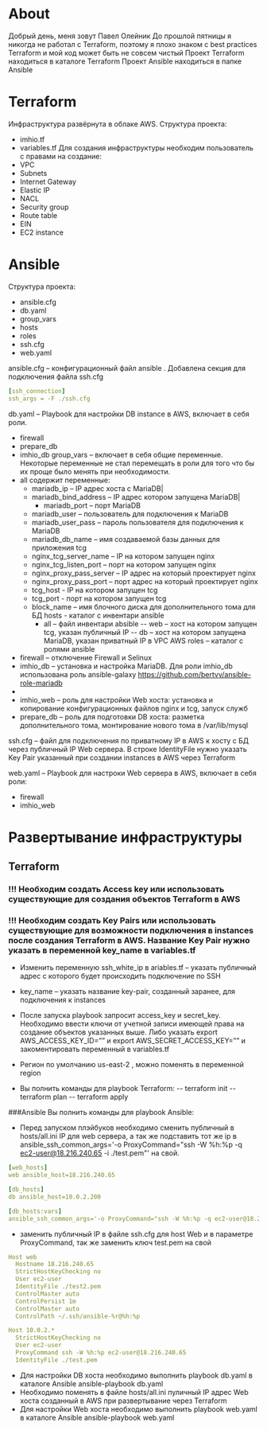 # About
Добрый день, меня зовут Павел Олейник
До прошлой пятницы я никогда не работал с Terraform, поэтому я плохо знаком с best practices Terraform и мой код может быть не совсем чистый
Проект Terraform находиться в каталоге Terraform
Проект Ansible находиться в папке Ansible

# Terraform
Инфраструктура развёрнута в облаке AWS. 
Структура проекта:
-	imhio.tf
-	variables.tf
Для создания инфраструктуры необходим пользователь с правами на создание:
- VPC
- Subnets
- Internet Gateway
- Elastic IP
- NACL
- Security group
- Route table
- EIN
- EC2 instance


# Ansible
Структура проекта:
-	ansible.cfg
-	db.yaml
-	group_vars 
-	hosts 
-	roles
-	ssh.cfg
-	web.yaml 

ansible.cfg – конфигурационный файл ansible . Добавлена секция для подключения файла ssh.cfg
```Yaml
[ssh_connection]
ssh_args = -F ./ssh.cfg
```
db.yaml – Playbook для настройки DB instance в AWS, включает в себя роли.
- firewall 
- prepare_db
- imhio_db
group_vars – включает в себя общие переменные. Некоторые переменные не стал перемещать в роли для того что бы их проще было менять при необходимости.
- all содержит переменные:
	- mariadb_ip – IP адрес хоста с MariaDB| 
	-  mariadb_bind_address – IP адрес котором запущена MariaDB|
        - mariadb_port – порт MariaDB
	- mariadb_user – пользователь для подключения к MariaDB
	- mariadb_user_pass – пароль пользователя для подключения к MariaDB
	- mariadb_db_name – имя создаваемой базы данных для приложения tcg 
	- nginx_tcg_server_name – IP на котором запущен nginx
	- nginx_tcg_listen_port – порт на котором запущен  nginx
	- nginx_proxy_pass_server – IP адрес на который проектирует nginx
	- nginx_proxy_pass_port – порт адрес на который проектирует nginx
	- tcg_host - IP на котором запущен tcg
	- tcg_port - порт на котором запущен  tcg
	- block_name – имя блочного диска для дополнительного тома для БД
hosts -  каталог с инвентари ansible
        - all – файл инвентари absible
           -- web – хост на котором запущен tcg, указан публичный IP
           -- db – хост на котором запущена MariaDB, указан приватный IP в VPC AWS
roles – каталог с ролями ansible
-	firewall – отключение Firewall и Selinux
-	imhio_db – установка и настройка MariaDB. Для роли imhio_db использована роль ansible-galaxy https://github.com/bertvv/ansible-role-mariadb
-	
-	imhio_web – роль для настройки  Web хоста: установка и копирование конфигурационных файлов nginx и tcg, запуск служб
-	prepare_db – роль для подготовки DB хоста: разметка дополнительного тома, монтирование нового тома в /var/lib/mysql

ssh.cfg – файл для подключения по приватному IP в AWS к хосту c БД через публичный IP Web сервера. В строке IdentityFile нужно указать Key Pair указанный при создании instances в AWS через Terraform

web.yaml – Playbook для настроки Web сервера в AWS, включает в себя роли: 
-	firewall
-	imhio_web

# Развертывание инфраструктуры

## Terraform

### !!! Необходим создать Access key или использовать существующие для создания объектов Terraform в AWS
### !!! Необходим создать Key Pairs или использовать существующие для возможности подключения в instances после создания Terraform в AWS. Название Key Pair нужно указать в  переменной key_name в variables.tf


- Изменить переменную ssh_white_ip в ariables.tf – указать публичный адрес с которого будет происходить подключение по SSH
- key_name – указать название key-pair, созданный заранее, для подключения к instances 
- После запуска playbook запросит access_key и secret_key. Необходимо ввести ключи от учетной записи имеющей права на создание объектов указанных выше. Либо указать export AWS_ACCESS_KEY_ID=”” и export AWS_SECRET_ACCESS_KEY=”” и закоментировать переменный в variables.tf

- Регион по умолчанию us-east-2 , можно поменять в переменной region
- Вы полнить команды для playbook Terraform:
  -- terraform init
  -- terraform plan
  -- terraform apply

###Ansible
Вы полнить команды для playbook Ansible:
- Перед запуском плэйбуков необходимо сменить публичный в hosts/all.ini IP для web сервера, а так же подставить тот же ip в ansible_ssh_common_args='-o ProxyCommand="ssh -W %h:%p -q ec2-user@18.216.240.65 -i ./test.pem"' на свой.
```Yaml
[web_hosts]
web ansible_host=18.216.240.65

[db_hosts]
db ansible_host=10.0.2.200

[db_hosts:vars]
ansible_ssh_common_args='-o ProxyCommand="ssh -W %h:%p -q ec2-user@18.216.240.65 -i ./test.pem"'
```
- заменить публичный IP в файле ssh.cfg для host Web и в параметре ProxyCommand, так же заменить ключ test.pem на свой
```Yaml
Host web
  Hostname 18.216.240.65
  StrictHostKeyChecking no
  User ec2-user
  IdentityFile ./test2.pem
  ControlMaster auto
  ControlPersist 1m
  ControlMaster auto
  ControlPath ~/.ssh/ansible-%r@%h:%p

Host 10.0.2.*
  StrictHostKeyChecking no
  User ec2-user
  ProxyCommand ssh -W %h:%p ec2-user@18.216.240.65
  IdentityFile ./test.pem
 ``` 

- Для настройки DB хоста необходимо выполнить playbook db.yaml в каталоге Ansible ansible-playbook db.yaml
- Необходимо поменять в файле hosts/all.ini пуличный IP адрес Web хоста созданный в AWS при развертывание через Terraform 
- Для настройки Web хоста необходимо выполнить playbook web.yaml в каталоге Ansible ansible-playbook web.yaml

